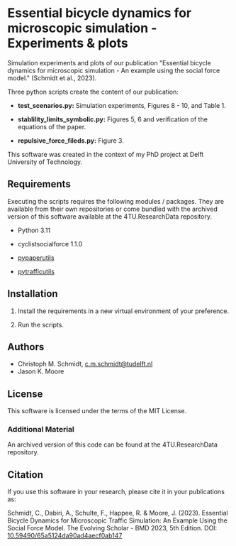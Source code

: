 Essential bicycle dynamics for microscopic simulation - Experiments & plots
==============================

Simulation experiments and plots of our publication "Essential bicycle dynamics for microscopic simulation - An example using the social force model." (Schmidt et al., 2023). 

Three python scripts create the content of our publication:

- **test_scenarios.py:** Simulation experiments, Figures 8 - 10, and Table 1.

- **stablility_limits_symbolic.py:** Figures 5, 6 and verification of the equations of the paper. 

- **repulsive_force_fileds.py:** Figure 3.

This software was created in the context of my PhD project at Delft University of Technology. 

## Requirements

Executing the scripts requires the following modules / packages. They are available from their own repositories or come bundled with the archived version of this software available at the 4TU.ResearchData repository.

- Python 3.11

- cyclistsocialforce 1.1.0

- [pypaperutils](https://github.com/chrismo-schmidt/pypaperutils.git)

- [pytrafficutils](https://github.com/chrismo-schmidt/pytrafficutils.git)

## Installation

1. Install the requirements in a new virtual environment of your preference. 

2. Run the scripts. 

## Authors

- Christoph M. Schmidt, c.m.schmidt@tudelft.nl
- Jason K. Moore

License
--------------------

This software is licensed under the terms of the MIT License.

### Additional Material

An archived version of this code can be found at the 4TU.ResearchData repository.

## Citation

If you use this software in your research, please cite it in your publications as:

Schmidt, C., Dabiri, A., Schulte, F., Happee, R. & Moore, J. (2023). Essential Bicycle Dynamics for Microscopic Traffic Simulation: An Example Using the Social Force Model. The Evolving Scholar - BMD 2023, 5th Edition. DOI: [10.59490/65a5124da90ad4aecf0ab147](https://doi.org/10.59490/65a5124da90ad4aecf0ab147)
